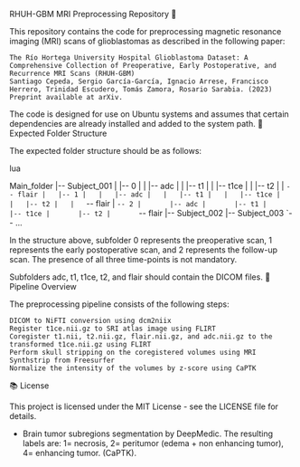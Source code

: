 RHUH-GBM MRI Preprocessing Repository 🧠

This repository contains the code for preprocessing magnetic resonance imaging (MRI) scans of glioblastomas as described in the following paper:

    The Río Hortega University Hospital Glioblastoma Dataset: A Comprehensive Collection of Preoperative, Early Postoperative, and Recurrence MRI Scans (RHUH-GBM)
    Santiago Cepeda, Sergio García-García, Ignacio Arrese, Francisco Herrero, Trinidad Escudero, Tomás Zamora, Rosario Sarabia. (2023)
    Preprint available at arXiv.

The code is designed for use on Ubuntu systems and assumes that certain dependencies are already installed and added to the system path.
📂 Expected Folder Structure

The expected folder structure should be as follows:

lua

Main_folder
|-- Subject_001
|   |-- 0
|   |   |-- adc
|   |   |-- t1
|   |   |-- t1ce
|   |   |-- t2
|   |   `-- flair
|   |-- 1
|   |   |-- adc
|   |   |-- t1
|   |   |-- t1ce
|   |   |-- t2
|   |   `-- flair
|   `-- 2
|       |-- adc
|       |-- t1
|       |-- t1ce
|       |-- t2
|       `-- flair
|-- Subject_002
|-- Subject_003
`-- ...

In the structure above, subfolder 0 represents the preoperative scan, 1 represents the early postoperative scan, and 2 represents the follow-up scan. The presence of all three time-points is not mandatory.

Subfolders adc, t1, t1ce, t2, and flair should contain the DICOM files.
🚀 Pipeline Overview

The preprocessing pipeline consists of the following steps:

    DICOM to NiFTI conversion using dcm2niix
    Register t1ce.nii.gz to SRI atlas image using FLIRT
    Coregister t1.nii, t2.nii.gz, flair.nii.gz, and adc.nii.gz to the transformed t1ce.nii.gz using FLIRT
    Perform skull stripping on the coregistered volumes using MRI Synthstrip from Freesurfer
    Normalize the intensity of the volumes by z-score using CaPTK

📚 License

This project is licensed under the MIT License - see the LICENSE file for details.
- Brain tumor subregions segmentation by DeepMedic. The resulting labels are: 1= necrosis, 2= peritumor (edema + non enhancing tumor), 4= enhancing tumor. (CaPTK).
